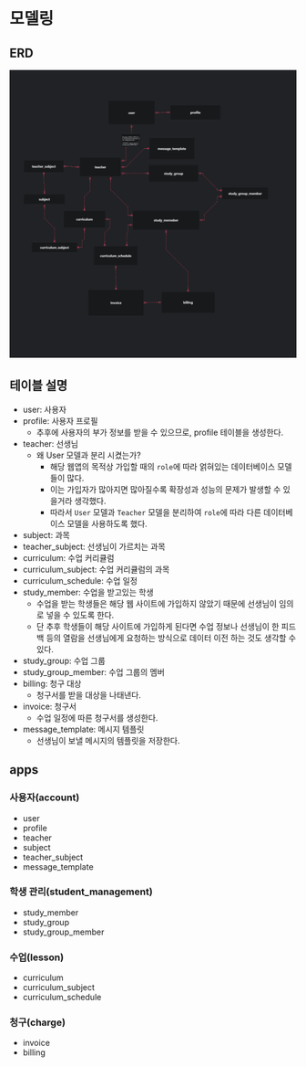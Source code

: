 # 모델링

## ERD

![tutor log의 database relation을 설명함](img/erd.png)

## 테이블 설명

- user: 사용자
- profile: 사용자 프로필
    - 추후에 사용자의 부가 정보를 받을 수 있으므로, profile 테이블을 생성한다. 
- teacher: 선생님
    - 왜 User 모델과 분리 시켰는가?
        - 해당 웹앱의 목적상 가입할 때의 `role`에 따라 얽혀있는 데이터베이스 모델들이 많다.
        - 이는 가입자가 많아지면 많아질수록 확장성과 성능의 문제가 발생할 수 있을거라 생각했다.
        - 따라서 `User` 모델과 `Teacher` 모델을 분리하여 `role`에 따라 다른 데이터베이스 모델을 사용하도록 했다.
- subject: 과목
- teacher_subject: 선생님이 가르치는 과목
- curriculum: 수업 커리큘럼
- curriculum_subject: 수업 커리큘럼의 과목 
- curriculum_schedule: 수업 일정
- study_member: 수업을 받고있는 학생
    - 수업을 받는 학생들은 해당 웹 사이트에 가입하지 않았기 때문에 선생님이 임의로 넣을 수 있도록 한다.
    - 단 추후 학생들이 해당 사이트에 가입하게 된다면 수업 정보나 선생님이 한 피드백 등의 열람을 선생님에게 요청하는 방식으로 데이터 이전 하는 것도 생각할 수 있다.
- study_group: 수업 그룹
- study_group_member: 수업 그룹의 멤버 
- billing: 청구 대상
    - 청구서를 받을 대상을 나태낸다.
- invoice: 청구서
    - 수업 일정에 따른 청구서를 생성한다.
- message_template: 메시지 템플릿
    - 선생님이 보낼 메시지의 템플릿을 저장한다.

## apps

### 사용자(account)

- user
- profile
- teacher
- subject
- teacher_subject
- message_template

### 학생 관리(student_management)

- study_member
- study_group
- study_group_member

### 수업(lesson)

- curriculum
- curriculum_subject
- curriculum_schedule

### 청구(charge)

- invoice
- billing